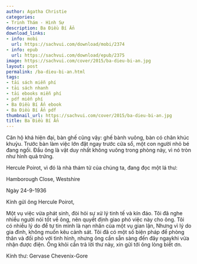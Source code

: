 ```yaml
---
author: Agatha Christie
categories:
- Trinh Thám - Hình Sự
description: Ba Điều Bí Ẩn
download_links:
- info: mobi
  url: https://sachvui.com/download/mobi/2374
- info: epub
  url: https://sachvui.com/download/epub/2375
image: https://sachvui.com/cover/2015/ba-dieu-bi-an.jpg
layout: post
permalink: /ba-dieu-bi-an.html
tags:
- tải sách miễn phí
- tải sách nhanh
- tải ebooks miễn phí
- pdf miễn phí
- Ba Điều Bí Ẩn ebook
- Ba Điều Bí Ẩn pdf
thumbnail_url: https://sachvui.com/cover/2015/ba-dieu-bi-an.jpg
title: Ba Điều Bí Ẩn
---
```


 <div class="item-desc text-justify"> <p>Căn hộ khá hiện đại, bàn ghế cũng vậy: ghế bành vuông, bàn có chân khúc khuỷu. Trước bàn làm việc lớn đặt ngay trước cửa sổ, một con người nhỏ bé đang ngồi. Đầu ông là vật duy nhất không vuông trong phòng này, vì nó tròn như hình quả trứng. </p><p>Hercule Poirot, vì đó là nhà thám tử của chúng ta, đang đọc một lá thư: </p><p>Hamborough Close, Westshire </p><p>Ngày 24-9-1936 </p><p>Kính gửi ông Hercule Poirot, </p><p>Một vụ việc vừa phát sinh, đòi hỏi sự xử lý tinh tế và kín đáo. Tôi đã nghe nhiều người nói tốt về ông, nên quyết định giao phó việc này cho ông. Tôi có nhiều lý do để tự tin mình là nạn nhân của một vụ gian lận, Nhưng vì lý do gia đình, không muốn kêu cảnh sát. Tôi đã có một số biện pháp để phòng thân và đối phó với tình hình, nhưng ông cần sẵn sàng đến đây ngaykhi vừa nhận được điện. Ông khỏi cần trả lời thư này, xin gửi tới ông lòng biết ơn. </p><p>Kính thư: Gervase Chevenix-Gore </p> </div>